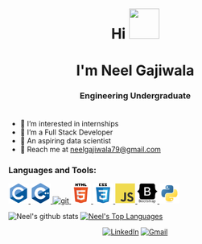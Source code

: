 

<!--
**NeelGaji/NeelGaji** is a ✨ _special_ ✨ repository because its `README.md` (this file) appears on your GitHub profile.
-->


<h1 align ="center">Hi <img src="https://raw.githubusercontent.com/nixin72/nixin72/master/wave.gif"  margin-bottom="-20px" height="60"
         width="60"></img> </h1>
<h1 align="center">I'm Neel Gajiwala</h1>
<h3 align="center">Engineering Undergraduate<br /><br /></h3>

- 👀 I’m interested in internships
- 🚀 I’m a Full Stack Developer
- 🌴 An aspiring data scientist
- 📨 Reach me at neelgajiwala79@gmail.com

<h3 align="left">Languages and Tools:</h3>
<p align="left"> 
 <a href="https://www.cprogramming.com/" target="_blank"> 
 <img src="https://raw.githubusercontent.com/devicons/devicon/master/icons/c/c-original.svg" alt="c" width="40" height="40"/> </a> 
 <a href="https://www.w3schools.com/cpp/" target="_blank"> 
   <img src="https://raw.githubusercontent.com/devicons/devicon/master/icons/cplusplus/cplusplus-original.svg" alt="cplusplus" width="40" height="40"/> </a>
<a href="https://git-scm.com/" target="_blank"> <img src="https://www.vectorlogo.zone/logos/git-scm/git-scm-icon.svg" alt="git" width="40" height="40"/> </a> 
  <a href="https://www.w3.org/html/" target="_blank"> 
    <img src="https://raw.githubusercontent.com/devicons/devicon/master/icons/html5/html5-original-wordmark.svg" alt="html5" width="40" height="40"/> </a> 
  <a href="https://www.w3.org/Style/CSS/" target="_blank"> 
    <img src="https://raw.githubusercontent.com/devicons/devicon/master/icons/css3/css3-original-wordmark.svg" alt="html5" width="40" height="40"/> </a>
  <a href="https://developer.mozilla.org/en-US/docs/Web/JavaScript" target="_blank"> 
  <img src="https://raw.githubusercontent.com/devicons/devicon/master/icons/javascript/javascript-original.svg" alt="javascript" width="40" height="40"/> </a>
  <a href="https://getbootstrap.com" target="_blank"> <img src="https://raw.githubusercontent.com/devicons/devicon/master/icons/bootstrap/bootstrap-plain-wordmark.svg" alt="bootstrap" width="40" height="40"/> </a>
  <a href="https://www.w3schools.com/python/" target="_blank">
    <img src="https://raw.githubusercontent.com/devicons/devicon/master/icons/python/python-original.svg" alt="python" width="40" height="40"/> </a></p>

![Neel's github stats](https://github-readme-stats.vercel.app/api?username=NeelGaji&show_icons=true&hide_border=true&theme=github_dark)
  <a href="https://github.com/anuraghazra/github-readme-stats"><img alt="Neel's Top Languages" src="https://github-readme-stats.vercel.app/api/top-langs/?username=NeelGaji&layout=compact&theme=github_dark&hide_border=true" /></a>
<br/>
<p align="center">
<a href="https://www.linkedin.com/in/neel-gajiwala/"><img alt="LinkedIn" title="LinkedIn" src="https://img.shields.io/badge/-LinkedIn-0077B5?style=for-the-badge&logo=linkedin&logoColor=white"/></a>
<a href="mailto:neelgajiwala79@gmail.com@gmail.com"><img alt="Gmail" title="Mail" src="https://img.shields.io/badge/-Gmail-F0F6FC?style=for-the-badge&logo=gmail&logoColor=#EA4335"/></a>
<!--  <a href="https://www.instagram.com/__.neelll.___/"><img alt="Gmail" title="Mail" src="https://img.shields.io/badge/-insta-F0F6FC?style=for-the-badge&logo=instagram&logoColor=#EA4335"/></a> -->
 </p>
<br/>

